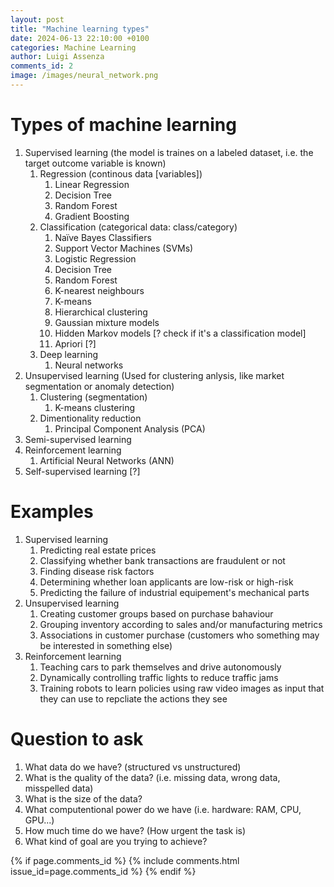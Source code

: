 ```yaml
---
layout: post
title: "Machine learning types"
date: 2024-06-13 22:10:00 +0100
categories: Machine Learning
author: Luigi Assenza
comments_id: 2
image: /images/neural_network.png
---
```

<style>
  .footer-heading, .p-name {
    display: none;
  }
</style>
<script src="https://cdn.mathjax.org/mathjax/latest/MathJax.js?config=TeX-AMS-MML_HTMLorMML" type="text/javascript">
</script>

# Types of machine learning
1. Supervised learning (the model is traines on a labeled dataset, i.e. the target outcome variable is known)
    1. Regression (continous data [variables])
        1. Linear Regression
        2. Decision Tree
        3. Random Forest
        4. Gradient Boosting
    2. Classification (categorical data: class/category)
        1. Naïve Bayes Classifiers
        2. Support Vector Machines (SVMs)
        3. Logistic Regression
        4. Decision Tree
        5. Random Forest
        6. K-nearest neighbours
        7. K-means
        8. Hierarchical clustering
        9. Gaussian mixture models
        10. Hidden Markov models [? check if it's a classification model]
        11. Apriori [?]
    3. Deep learning
        1. Neural networks
2. Unsupervised learning (Used for clustering anlysis, like market segmentation or anomaly detection)
    1. Clustering (segmentation)
        1. K-means clustering
    2. Dimentionality reduction
        1. Principal Component Analysis (PCA)
3. Semi-supervised learning    
4. Reinforcement learning
    1. Artificial Neural Networks (ANN)
5. Self-supervised learning [?]

# Examples
1. Supervised learning
    1. Predicting real estate prices
    2. Classifying whether bank transactions are fraudulent or not
    3. Finding disease risk factors
    4. Determining whether loan applicants are low-risk or high-risk
    5. Predicting the failure of industrial equipement's mechanical parts
2. Unsupervised learning
    1. Creating customer groups based on purchase bahaviour
    2. Grouping inventory according to sales and/or manufacturing metrics
    3. Associations in customer purchase (customers who something may be interested in something else)
3. Reinforcement learning
    1. Teaching cars to park themselves and drive autonomously
    2. Dynamically controlling traffic lights to reduce traffic jams
    3. Training robots to learn policies using raw video images as input that they can use to repcliate the actions they see    

# Question to ask
1. What data do we have? (structured vs unstructured)
2. What is the quality of the data? (i.e. missing data, wrong data, misspelled data)
2. What is the size of the data?
3. What computentional power do we have (i.e. hardware: RAM, CPU, GPU...)
4. How much time do we have? (How urgent the task is)
5. What kind of goal are you trying to achieve?

{% if page.comments_id %}
    {% include comments.html issue_id=page.comments_id %}
{% endif %}